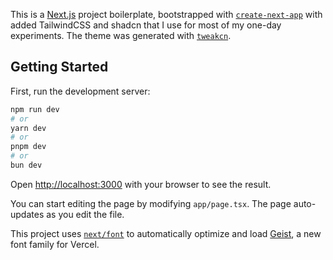 This is a [Next.js](https://nextjs.org) project boilerplate, bootstrapped with [`create-next-app`](https://nextjs.org/docs/app/api-reference/cli/create-next-app) with added TailwindCSS and shadcn that I use for most of my one-day experiments. The theme was generated with [`tweakcn`](https://tweakcn.com).

## Getting Started

First, run the development server:

```bash
npm run dev
# or
yarn dev
# or
pnpm dev
# or
bun dev
```

Open [http://localhost:3000](http://localhost:3000) with your browser to see the result.

You can start editing the page by modifying `app/page.tsx`. The page auto-updates as you edit the file.

This project uses [`next/font`](https://nextjs.org/docs/app/building-your-application/optimizing/fonts) to automatically optimize and load [Geist](https://vercel.com/font), a new font family for Vercel.
